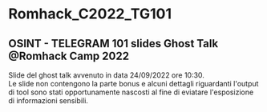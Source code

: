 # Romhack_C2022_TG101
## OSINT - TELEGRAM 101 slides Ghost Talk @Romhack  Camp 2022  

Slide del ghost talk avvenuto in data 24/09/2022 ore 10:30.    
Le slide non contengono la parte bonus e alcuni dettagli riguardanti l'output di tool sono stati opportunamente nascosti al fine di eviatare l'esposizione di informazioni sensibili.
